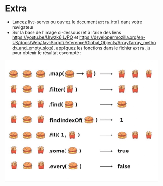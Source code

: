 # Extra

- Lancez live-server ou ouvrez le document `extra.html` dans votre navigateur
- Sur la base de l'image ci-dessous (et à l'aide des liens https://youtu.be/Urwzk6ILvPQ et https://developer.mozilla.org/en-US/docs/Web/JavaScript/Reference/Global_Objects/Array#array_methods_and_empty_slots), appliquez les fonctions dans le fichier `extra.js` pour obtenir le résultat escompté :

![](20230213_014657.jpg)
